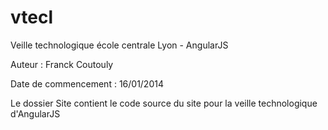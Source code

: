 vtecl
=====

Veille technologique école centrale Lyon - AngularJS

Auteur : Franck Coutouly

Date de commencement : 16/01/2014

Le dossier Site contient le code source du site pour la veille technologique d'AngularJS
